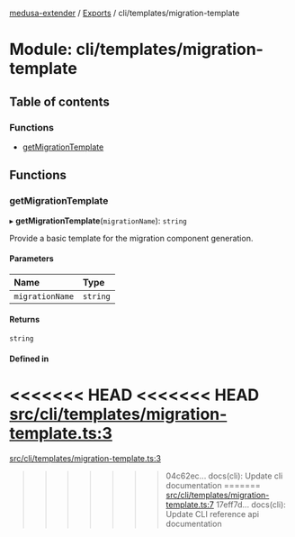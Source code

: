 [medusa-extender](../README.md) / [Exports](../modules.md) / cli/templates/migration-template

# Module: cli/templates/migration-template

## Table of contents

### Functions

- [getMigrationTemplate](cli_templates_migration_template.md#getmigrationtemplate)

## Functions

### getMigrationTemplate

▸ **getMigrationTemplate**(`migrationName`): `string`

Provide a basic template for the migration component generation.

#### Parameters

| Name | Type |
| :------ | :------ |
| `migrationName` | `string` |

#### Returns

`string`

#### Defined in

<<<<<<< HEAD
<<<<<<< HEAD
[src/cli/templates/migration-template.ts:3](https://github.com/adrien2p/medusa-extender/blob/8d611e7/src/cli/templates/migration-template.ts#L3)
=======
[src/cli/templates/migration-template.ts:3](https://github.com/adrien2p/medusa-extender/blob/b9aa690/src/cli/templates/migration-template.ts#L3)
>>>>>>> 04c62ec... docs(cli): Update cli documentation
=======
[src/cli/templates/migration-template.ts:7](https://github.com/adrien2p/medusa-extender/blob/d7ce7dc/src/cli/templates/migration-template.ts#L7)
>>>>>>> 17eff7d... docs(cli): Update CLI reference api documentation
